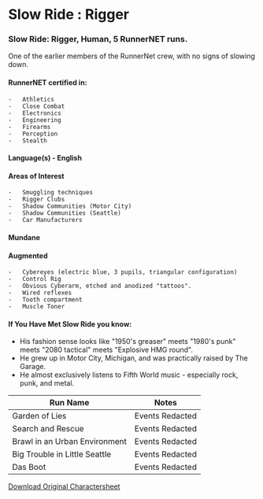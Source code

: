 # Slow Ride : Rigger

### Slow Ride: Rigger, Human, 5 RunnerNET runs.

One of the earlier members of the RunnerNet crew, with no signs of slowing down.



#### RunnerNET certified in:
>
    -   Athletics
    -   Close Combat
    -   Electronics
    -   Engineering
    -   Firearms
    -   Perception
    -   Stealth

#### Language(s) - English
#### Areas of Interest
>
    -   Smuggling techniques
    -   Rigger Clubs
    -   Shadow Communities (Motor City)
    -   Shadow Communities (Seattle)
    -   Car Manufacturers

#### Mundane
#### Augmented
> 
    -   Cybereyes (electric blue, 3 pupils, triangular configuration)
    -   Control Rig
    -   Obvious Cyberarm, etched and anodized "tattoos".
    -   Wired reflexes
    -   Tooth compartment
    -   Muscle Toner

#### If You Have Met Slow Ride you know:

- His fashion sense looks like "1950's greaser" meets "1980's punk" meets "2080 tactical" meets "Explosive HMG round".
- He grew up in Motor City, Michigan, and was practically raised by The Garage.
- He almost exclusively listens to Fifth World music - especially rock, punk, and metal.


| Run Name| Notes|
| ----------- | ----------- |
| Garden of Lies | Events Redacted |
| Search and Rescue | Events Redacted |
| Brawl in an Urban Environment | Events Redacted |
| Big Trouble in Little Seattle | Events Redacted |
| Das Boot  | Events Redacted |

[Download Original Charactersheet](./assets/Slow_Ride.pdf)